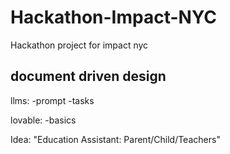 # Hackathon-Impact-NYC
Hackathon project for impact nyc

## document driven design
llms:
-prompt
-tasks

lovable:
-basics

Idea: "Education Assistant: Parent/Child/Teachers"


